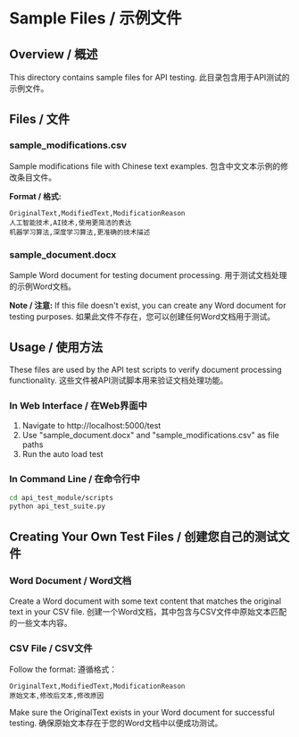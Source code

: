 # Sample Files / 示例文件

## Overview / 概述

This directory contains sample files for API testing.
此目录包含用于API测试的示例文件。

## Files / 文件

### sample_modifications.csv
Sample modifications file with Chinese text examples.
包含中文文本示例的修改条目文件。

**Format / 格式:**
```csv
OriginalText,ModifiedText,ModificationReason
人工智能技术,AI技术,使用更简洁的表达
机器学习算法,深度学习算法,更准确的技术描述
```

### sample_document.docx
Sample Word document for testing document processing.
用于测试文档处理的示例Word文档。

**Note / 注意:**
If this file doesn't exist, you can create any Word document for testing purposes.
如果此文件不存在，您可以创建任何Word文档用于测试。

## Usage / 使用方法

These files are used by the API test scripts to verify document processing functionality.
这些文件被API测试脚本用来验证文档处理功能。

### In Web Interface / 在Web界面中
1. Navigate to http://localhost:5000/test
2. Use "sample_document.docx" and "sample_modifications.csv" as file paths
3. Run the auto load test

### In Command Line / 在命令行中
```bash
cd api_test_module/scripts
python api_test_suite.py
```

## Creating Your Own Test Files / 创建您自己的测试文件

### Word Document / Word文档
Create a Word document with some text content that matches the original text in your CSV file.
创建一个Word文档，其中包含与CSV文件中原始文本匹配的一些文本内容。

### CSV File / CSV文件
Follow the format:
遵循格式：
```csv
OriginalText,ModifiedText,ModificationReason
原始文本,修改后文本,修改原因
```

Make sure the OriginalText exists in your Word document for successful testing.
确保原始文本存在于您的Word文档中以便成功测试。
